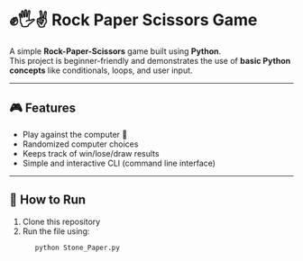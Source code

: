 # ✊🖐️✌️ Rock Paper Scissors Game

A simple **Rock-Paper-Scissors** game built using **Python**.  
This project is beginner-friendly and demonstrates the use of **basic Python concepts** like conditionals, loops, and user input.

---

## 🎮 Features
- Play against the computer 🤖  
- Randomized computer choices  
- Keeps track of win/lose/draw results  
- Simple and interactive CLI (command line interface)  

---

## 🚀 How to Run
1. Clone this repository
2. Run the file using:
   ```bash
      python Stone_Paper.py
